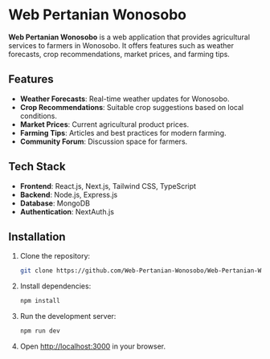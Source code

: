 

# Web Pertanian Wonosobo

**Web Pertanian Wonosobo** is a web application that provides agricultural services to farmers in Wonosobo. It offers features such as weather forecasts, crop recommendations, market prices, and farming tips.

## Features

* **Weather Forecasts**: Real-time weather updates for Wonosobo.
* **Crop Recommendations**: Suitable crop suggestions based on local conditions.
* **Market Prices**: Current agricultural product prices.
* **Farming Tips**: Articles and best practices for modern farming.
* **Community Forum**: Discussion space for farmers.

## Tech Stack

* **Frontend**: React.js, Next.js, Tailwind CSS, TypeScript
* **Backend**: Node.js, Express.js
* **Database**: MongoDB
* **Authentication**: NextAuth.js

## Installation

1. Clone the repository:

   ```bash
   git clone https://github.com/Web-Pertanian-Wonosobo/Web-Pertanian-Wonosobo.git
   ```

2. Install dependencies:

   ```bash
   npm install
   ```

3. Run the development server:

   ```bash
   npm run dev
   ```

4. Open [http://localhost:3000](http://localhost:3000) in your browser.

